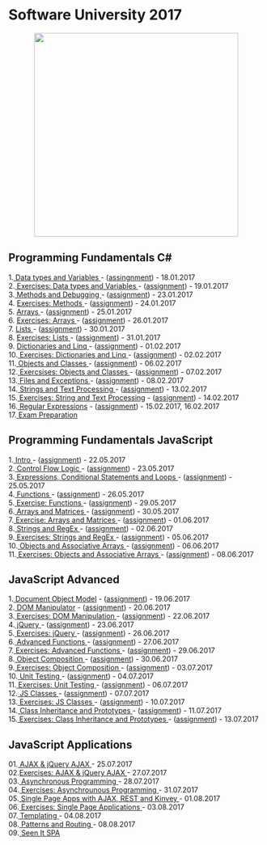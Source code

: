 # Software University 2017
<p align="center"><a href="https://softuni.bg/"><img src="https://softuni.bg/Files/UserFiles/ImageGallery/softuni-2.0.jpg" alt="" width="403" height="403" /> </a></p>

<h2> Programming Fundamentals C#</h2>
1.<a href="https://github.com/badjok3/creative-title/tree/master/C%23/dataTypes"> Data types and Variables </a> - (<a href="https://github.com/badjok3/creative-title/blob/master/C%23/dataTypes/README.md">assingnment</a>) - 18.01.2017<br>
2.<a href="https://github.com/badjok3/creative-title/tree/master/C%23/dataTypesExercise"> Exercises: Data types and Variables </a> - (<a href="https://github.com/badjok3/creative-title/blob/master/C%23/dataTypesExercise/README.md">assignment</a>) - 19.01.2017<br>
3.<a href="https://github.com/badjok3/creative-title/tree/master/C%23/Methods%20And%20Debugging"> Methods and Debugging </a> - (<a href="https://github.com/badjok3/creative-title/blob/master/C%23/Methods%20And%20Debugging/README.md">assignment</a>) - 23.01.2017<br>
4. <a href="https://github.com/badjok3/creative-title/tree/master/C%23/Methods%20Exercise"> Exercises: Methods </a> - (<a href="https://github.com/badjok3/creative-title/blob/master/C%23/Methods%20Exercise/README.md">assignment</a>) - 24.01.2017 <br>
5. <a href="https://github.com/badjok3/creative-title/tree/master/C%23/Arrays"> Arrays </a> - (<a href="https://github.com/badjok3/creative-title/blob/master/C%23/Arrays/README.md">assignment</a>) - 25.01.2017 <br>
6. <a href="https://github.com/badjok3/creative-title/tree/master/C%23/Arrays%20Exercise"> Exercises: Arrays </a> - (<a href="https://github.com/badjok3/creative-title/blob/master/C%23/Arrays%20Exercise/README.md">assignment</a>) - 26.01.2017 <br>
7. <a href="https://github.com/badjok3/creative-title/tree/master/C%23/Lists"> Lists </a> - (<a href="https://github.com/badjok3/creative-title/blob/master/C%23/Lists/README.md">assignment</a>) - 30.01.2017 <br>
8. <a href="https://github.com/badjok3/creative-title/tree/master/C%23/Lists%20Exercise"> Exercises: Lists </a> - (<a href="https://github.com/badjok3/creative-title/blob/master/C%23/Lists%20Exercise/README.md">assignment</a>) - 31.01.2017 <br>
9. <a href="https://github.com/badjok3/creative-title/tree/master/C%23/Dictionaries%20and%20Linq"> Dictionaries and Linq </a> - (<a href="https://github.com/badjok3/creative-title/blob/master/C%23/Dictionaries%20and%20Linq/README.md">assignment</a>) - 01.02.2017<br>
10.<a href="https://github.com/badjok3/creative-title/tree/master/C%23/Dictionaries%20and%20Linq%20Exercise"> Exercises: Dictionaries and Linq </a> - (<a href="https://github.com/badjok3/creative-title/blob/master/C%23/Dictionaries%20and%20Linq%20Exercise/README.md">assignment</a>) - 02.02.2017<br>
11.<a href="https://github.com/badjok3/creative-title/tree/master/C%23/Objects%20And%20Classes"> Objects and Classes </a> - (<a href="https://github.com/badjok3/creative-title/blob/master/C%23/Objects%20And%20Classes/README.md">assignment</a>) - 06.02.2017<br>
12.<a href="https://github.com/badjok3/creative-title/tree/master/C%23/Objects%20And%20Classes%20Exercise"> Exercsises: Objects and Classes </a> - (<a href="https://github.com/badjok3/creative-title/blob/master/C%23/Objects%20And%20Classes%20Exercise/README.md">assignment</a>) - 07.02.2017<br>
13.<a href="https://github.com/badjok3/creative-title/tree/master/C%23/Files%20and%20Exceptions"> Files and Exceptions </a> - (<a href="https://github.com/badjok3/creative-title/blob/master/C%23/Files%20and%20Exceptions/README.md">assignment</a>) - 08.02.2017<br>
14.<a href="https://github.com/badjok3/creative-title/tree/master/C%23/String%20and%20Text%20Processing"> Strings and Text Processing </a> - (<a href="https://github.com/badjok3/creative-title/blob/master/C%23/String%20and%20Text%20Processing/README.md">assignment</a>) - 13.02.2017<br>
15.<a href="https://github.com/badjok3/creative-title/tree/master/C%23/Strings%20and%20Text%20Processing%20Exercise"> Exercises: String and Text Processing</a> - (<a href="https://github.com/badjok3/creative-title/blob/master/C%23/Strings%20and%20Text%20Processing%20Exercise/README.md">assignment</a>) - 14.02.2017<br>
16.<a href="https://github.com/badjok3/creative-title/tree/master/C%23/Regular%20Expressions"> Regular Expressions</a> - (<a href="https://github.com/badjok3/creative-title/blob/master/C%23/Regular%20Expressions/README.md">assignment</a>) - 15.02.2017, 16.02.2017<br>
17.<a href="https://github.com/badjok3/creative-title/tree/master/C%23/Exam%20Prep"> Exam Preparation </a>
</p>

<h2> Programming Fundamentals JavaScript</h2>
1.<a href="https://github.com/badjok3/creative-title/tree/master/JavaScript/01.Intro"> Intro </a> - (<a href="https://github.com/badjok3/creative-title/blob/master/JavaScript/01.Intro/README.md">assignment</a>) - 22.05.2017<br>
2.<a href="https://github.com/badjok3/creative-title/tree/master/JavaScript/02.Control%20Flow%20Logic"> Control Flow Logic </a> - (<a href="https://github.com/badjok3/creative-title/blob/master/JavaScript/02.Control%20Flow%20Logic/README.md">assignment</a>) - 23.05.2017<br>
3.<a href="https://github.com/badjok3/creative-title/tree/master/JavaScript/03.Expressions%2C%20Conditional%20Statements%20and%20Loops"> Expressions, Conditional Statements and Loops </a> - (<a href="https://github.com/badjok3/creative-title/blob/master/JavaScript/03.Expressions%2C%20Conditional%20Statements%20and%20Loops/README.md">assignment</a>) - 25.05.2017<br>
4.<a href="https://github.com/badjok3/creative-title/tree/master/JavaScript/04.Functions"> Functions </a> - (<a href="https://github.com/badjok3/creative-title/blob/master/JavaScript/04.Functions/README.md">assignment</a>) - 26.05.2017<br>
5.<a href="https://github.com/badjok3/creative-title/tree/master/JavaScript/05.Functions%20Exercise"> Exercise: Functions </a> - (<a href="https://github.com/badjok3/creative-title/blob/master/JavaScript/05.Functions%20Exercise/README.md">assignment</a>) - 29.05.2017<br>
6.<a href="https://github.com/badjok3/creative-title/tree/master/JavaScript/06.Arrays%20and%20Matrices"> Arrays and Matrices </a> - (<a href="https://github.com/badjok3/creative-title/blob/master/JavaScript/06.Arrays%20and%20Matrices/README.md">assignment</a>) - 30.05.2017<br>
7.<a href="https://github.com/badjok3/creative-title/tree/master/JavaScript/07.Arrays%20and%20Matrices%20Exercise"> Exercise: Arrays and Matrices </a> - (<a href="https://github.com/badjok3/creative-title/blob/master/JavaScript/07.Arrays%20and%20Matrices%20Exercise/README.md">assignment</a>) - 01.06.2017<br>
8.<a href="https://github.com/badjok3/creative-title/tree/master/JavaScript/08.Strings%20and%20RegEx"> Strings and RegEx </a> - (<a href="https://github.com/badjok3/creative-title/blob/master/JavaScript/08.Strings%20and%20RegEx/README.md">assignment</a>) - 02.06.2017<br>
9.<a href="https://github.com/badjok3/creative-title/tree/master/JavaScript/09.Strings%20and%20RegEx%20Exercise"> Exercises: Strings and RegEx </a> - (<a href="https://github.com/badjok3/creative-title/blob/master/JavaScript/09.Strings%20and%20RegEx%20Exercise/README.md">assignment</a>) - 05.06.2017<br>
10.<a href="https://github.com/badjok3/creative-title/tree/master/JavaScript/10.Objects%20and%20Associative%20Arrays"> Objects and Associative Arrays </a> - (<a href="https://github.com/badjok3/creative-title/blob/master/JavaScript/10.Objects%20and%20Associative%20Arrays/README.md">assignment</a>) - 06.06.2017<br>
11.<a href="https://github.com/badjok3/creative-title/tree/master/JavaScript/11.Objects%20and%20Associative%20Arrays%20Exercise"> Exercises: Objects and Associative Arrays </a> - (<a href="https://github.com/badjok3/creative-title/blob/master/JavaScript/11.Objects%20and%20Associative%20Arrays%20Exercise/README.md">assignment</a>) - 08.06.2017<br>

<h2> JavaScript Advanced</h2>
1.<a href="https://github.com/badjok3/creative-title/tree/master/JavaScript%20Advanced/01.Document%20Object%20Model"> Document Object Model</a> - (<a href="https://github.com/badjok3/creative-title/blob/master/JavaScript%20Advanced/01.Document%20Object%20Model/README.md">assignment</a>) - 19.06.2017<br>
2.<a href="https://github.com/badjok3/creative-title/tree/master/JavaScript%20Advanced/02.DOM%20Manipulator"> DOM Manipulator</a> - (<a href="https://github.com/badjok3/creative-title/blob/master/JavaScript%20Advanced/02.DOM%20Manipulator/README.md">assignment</a>) - 20.06.2017<br>
3.<a href="https://github.com/badjok3/creative-title/tree/master/JavaScript%20Advanced/03.DOM%20Manipulation%20Exercises"> Exercises: DOM Manipulation </a> - (<a href="https://github.com/badjok3/creative-title/blob/master/JavaScript%20Advanced/03.DOM%20Manipulation%20Exercises/README.md">assignment</a>) - 22.06.2017<br>
4.<a href="https://github.com/badjok3/creative-title/tree/master/JavaScript%20Advanced/04.jQuery"> jQuery </a> - (<a href="https://github.com/badjok3/creative-title/blob/master/JavaScript%20Advanced/04.jQuery/README.md">assignment</a>) - 23.06.2017<br>
5.<a href="https://github.com/badjok3/creative-title/tree/master/JavaScript%20Advanced/05.jQuery%20Exercise"> Exercises: jQuery </a> - (<a href="https://github.com/badjok3/creative-title/blob/master/JavaScript%20Advanced/05.jQuery%20Exercise/README.md">assignment</a>) - 26.06.2017<br>
6.<a href="https://github.com/badjok3/creative-title/tree/master/JavaScript%20Advanced/06.Advanced%20Functions"> Advanced Functions </a> - (<a href="https://github.com/badjok3/creative-title/blob/master/JavaScript%20Advanced/06.Advanced%20Functions/README.md">assignment</a>) - 27.06.2017<br>
7.<a href="https://github.com/badjok3/creative-title/tree/master/JavaScript%20Advanced/07.Advanced%20Functions%20Exercise"> Exercises: Advanced Functions </a> - (<a href="https://github.com/badjok3/creative-title/blob/master/JavaScript%20Advanced/07.Advanced%20Functions%20Exercise/README.md">assignment</a>) - 29.06.2017<br>
8.<a href="https://github.com/badjok3/creative-title/tree/master/JavaScript%20Advanced/08.Object%20Composition"> Object Composition </a> - (<a href="https://github.com/badjok3/creative-title/blob/master/JavaScript%20Advanced/08.Object%20Composition/README.md">assignment</a>) - 30.06.2017<br>
9.<a href="https://github.com/badjok3/creative-title/tree/master/JavaScript%20Advanced/09.Object%20Composition%20Exercise"> Exercises: Object Composition </a> - (<a href="https://github.com/badjok3/creative-title/blob/master/JavaScript%20Advanced/09.Object%20Composition%20Exercise/README.md">assignment</a>) - 03.07.2017<br>
10.<a href="https://github.com/badjok3/creative-title/tree/master/JavaScript%20Advanced/10.Unit%20Testing"> Unit Testing </a> - (<a href="https://github.com/badjok3/creative-title/blob/master/JavaScript%20Advanced/10.Unit%20Testing/README.md">assignment</a>) - 04.07.2017<br>
11.<a href="https://github.com/badjok3/creative-title/tree/master/JavaScript%20Advanced/11.Unit%20Testing%20Exercise"> Exercises: Unit Testing </a> - (<a href="https://github.com/badjok3/creative-title/blob/master/JavaScript%20Advanced/11.Unit%20Testing%20Exercise/README.md">assignment</a>) - 06.07.2017<br>
12.<a href="https://github.com/badjok3/creative-title/tree/master/JavaScript%20Advanced/12.JS%20Classes"> JS Classes </a> - (<a href="https://github.com/badjok3/creative-title/blob/master/JavaScript%20Advanced/12.JS%20Classes/README.md">assignment</a>) - 07.07.2017<br>
13.<a href="https://github.com/badjok3/creative-title/tree/master/JavaScript%20Advanced/13.JS%20Classes%20Exercise"> Exercises: JS Classes </a> - (<a href="https://github.com/badjok3/creative-title/blob/master/JavaScript%20Advanced/13.JS%20Classes%20Exercise/README.md">assignment</a>) - 10.07.2017<br>
14.<a href="https://github.com/badjok3/creative-title/tree/master/JavaScript%20Advanced/14.Class%20Inheritance%20and%20Prototypes"> Class Inheritance and Prototypes </a> - (<a href="https://github.com/badjok3/creative-title/blob/master/JavaScript%20Advanced/14.Class%20Inheritance%20and%20Prototypes/README.md">assignment</a>) - 11.07.2017<br>
15.<a href="https://github.com/badjok3/creative-title/tree/master/JavaScript%20Advanced/15.Prototype%20Chain"> Exercises: Class Inheritance and Prototypes </a> - (<a href="https://github.com/badjok3/creative-title/blob/master/JavaScript%20Advanced/15.Prototype%20Chain/README.md">assignment</a>) - 13.07.2017<br>

<h2>JavaScript Applications</h2>
01.<a href="https://github.com/badjok3/creative-title/tree/master/JavaScript%20Applications/AJAX%20%26%20jQuery%20AJAX"> AJAX & jQuery AJAX </a>- 25.07.2017<br>
02.<a href="https://github.com/badjok3/creative-title/tree/master/JavaScript%20Applications/AJAX%20%26%20jQuery%20AJAX%20Exercises">Exercises: AJAX & jQuery AJAX </a> - 27.07.2017<br>
03.<a href="https://github.com/badjok3/creative-title/tree/master/JavaScript%20Applications/Async%20Programming"> Asynchronous Programming </a> - 28.07.2017<br>
04.<a href="https://github.com/badjok3/creative-title/tree/master/JavaScript%20Applications/Async%20Programming%20Exercises"> Exercises: Asynchrounous Programming </a> - 31.07.2017<br>
05.<a href="https://github.com/badjok3/creative-title/tree/master/JavaScript%20Applications/Single%20Page%20Apps%20with%20AJAX%2C%20REST%20and%20Kinvey/Prodavachnik"> Single Page Apps with AJAX, REST and Kinvey </a> - 01.08.2017<br>
06.<a href="https://github.com/badjok3/creative-title/tree/master/JavaScript%20Applications/SPAs"> Exercises: Single Page Applications </a> - 03.08.2017<br>
07.<a href="https://github.com/badjok3/creative-title/tree/master/JavaScript%20Applications/Templating"> Templating </a> - 04.08.2017<br>
08.<a href="https://github.com/badjok3/creative-title/tree/master/JavaScript%20Applications/Patterns%20and%20Routing/Team-Manager"> Patterns and Routing </a> - 08.08.2017<br>
09.<a href="https://github.com/badjok3/creative-title/tree/master/JavaScript%20Applications/SeenIt"> Seen It SPA </a>
